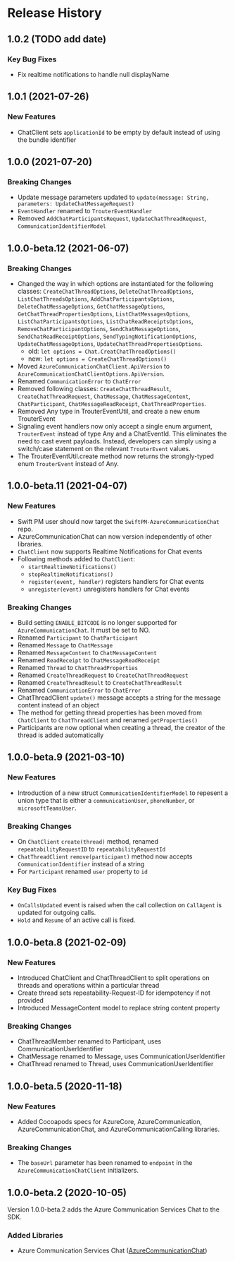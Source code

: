 # Release History

## 1.0.2 (TODO add date)
### Key Bug Fixes
- Fix realtime notifications to handle null displayName

## 1.0.1 (2021-07-26)
### New Features
- ChatClient sets `applicationId` to be empty by default instead of using the bundle identifier

## 1.0.0 (2021-07-20)
### Breaking Changes
- Update message parameters updated to `update(message: String, parameters: UpdateChatMessageRequest)`
- `EventHandler` renamed to `TrouterEventHandler`
- Removed `AddChatParticipantsRequest`, `UpdateChatThreadRequest`, `CommunicationIdentifierModel`

## 1.0.0-beta.12 (2021-06-07)
### Breaking Changes
- Changed the way in which options are instantiated for the following classes: `CreateChatThreadOptions`, `DeleteChatThreadOptions`,  `ListChatThreadsOptions`, `AddChatParticipantsOptions`, `DeleteChatMessageOptions`, `GetChatMessageOptions`, `GetChatThreadPropertiesOptions`, `ListChatMessagesOptions`, `ListChatParticipantsOptions`, `ListChatReadReceiptsOptions`, `RemoveChatParticipantOptions`, `SendChatMessageOptions`, `SendChatReadReceiptOptions`, `SendTypingNotificationOptions`, `UpdateChatMessageOptions`, `UpdateChatThreadPropertiesOptions`.
    - old:
        `let options = Chat.CreatChatThreadOptions()`
    - new:
        `let options = CreateChatThreadOptions()`
- Moved `AzureCommunicationChatClient.ApiVersion` to `AzureCommunicationChatClientOptions.ApiVersion`.
- Renamed `CommunicationError` to `ChatError`
- Removed following classes:  `CreateChatThreadResult`, `CreateChatThreadRequest`, `ChatMessage`, `ChatMessageContent`, `ChatParticipant`, `ChatMessageReadReceipt`, `ChatThreadProperties`.
- Removed Any type in TrouterEventUtil, and create a new enum TrouterEvent
- Signaling event handlers now only accept a single enum argument, `TrouterEvent` instead of type Any and a ChatEventId. This eliminates the need to cast event payloads. Instead, developers can simply using a switch/case statement on the relevant `TrouterEvent` values.
- The TrouterEventUtil.create method now returns the strongly-typed enum `TrouterEvent` instead of Any.

## 1.0.0-beta.11 (2021-04-07)
### New Features
- Swift PM user should now target the `SwiftPM-AzureCommunicationChat` repo.
- AzureCommunicationChat can now version independently of other libraries.
- `ChatClient` now supports Realtime Notifications for Chat events
- Following methods added to `ChatClient`:
  - `startRealtimeNotifications()`
  - `stopRealtimeNotifications()`
  - `register(event, handler)` registers handlers for Chat events
  - `unregister(event)` unregisters handlers for Chat events

### Breaking Changes
- Build setting `ENABLE_BITCODE` is no longer supported for `AzureCommunicationChat`. It must be set to NO.
- Renamed `Participant` to `ChatParticipant`
- Renamed `Message` to `ChatMessage`
- Renamed `MessageContent` to `ChatMessageContent`
- Renamed `ReadReceipt` to `ChatMessageReadReceipt`
- Renamed `Thread` to `ChatThreadProperties`
- Renamed `CreateThreadRequest` to `CreateChatThreadRequest`
- Renamed `CreateThreadResult` to `CreateChatThreadResult`
- Renamed `CommunicationError` to `ChatError`
- ChatThreadClient `update()` message accepts a string for the message content instead of an object
- The method for getting thread properties has been moved from `ChatClient` to `ChatThreadClient` and renamed `getProperties()`
- Participants are now optional when creating a thread, the creator of the thread is added automatically

## 1.0.0-beta.9 (2021-03-10)
### New Features
 - Introduction of  a new struct `CommunicationIdentifierModel` to repesent a union type that is either a `communicationUser`, `phoneNumber`, or `microsoftTeamsUser`.

### Breaking Changes
- On `ChatClient` `create(thread)` method, renamed `repeatabilityRequestID` to `repeatabilityRequestId`
- `ChatThreadClient` `remove(participant)` method now accepts `CommunicationIdentifier` instead of a string
- For `Participant` renamed `user` property to `id`


### Key Bug Fixes
- `OnCallsUpdated` event is raised when the call collection on `CallAgent` is updated for outgoing calls.
- `Hold` and `Resume` of an active call is fixed.


## 1.0.0-beta.8 (2021-02-09)
### New Features
 - Introduced ChatClient and ChatThreadClient to split operations on threads and operations within a particular thread
 - Create thread sets repeatability-Request-ID for idempotency if not provided
 - Introduced MessageContent model to replace string content property

### Breaking Changes
 - ChatThreadMember renamed to Participant, uses CommunicationUserIdentifier
 - ChatMessage renamed to Message, uses CommunicationUserIdentifier
 - ChatThread renamed to Thread, uses CommunicationUserIdentifier

## 1.0.0-beta.5 (2020-11-18)

### New Features
- Added Cocoapods specs for AzureCore, AzureCommunication, AzureCommunicationChat, and AzureCommunicationCalling
  libraries.

### Breaking Changes
  - The `baseUrl` parameter has been renamed to `endpoint` in the `AzureCommunicationChatClient` initializers.

## 1.0.0-beta.2 (2020-10-05)

Version 1.0.0-beta.2 adds the Azure Communication Services Chat to the SDK.

### Added Libraries

- Azure Communication Services Chat ([AzureCommunicationChat](https://github.com/Azure/azure-sdk-for-ios/tree/main/sdk/communication/AzureCommunicationChat))
